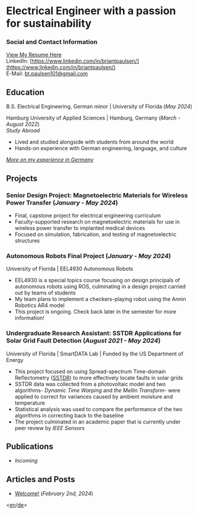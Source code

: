 <h1>Electrical Engineer with a passion for sustainability</h1>


### Social and Contact Information
[View My Resume Here](/portfolio/assets/BrianPaulsenResume.pdf "Updated 2/8/24")  
LinkedIn: [https://www.linkedin.com/in/briantpaulsen/](https://www.linkedin.com/in/briantpaulsen/)  
E-Mail: [bt.paulsen101@gmail.com](mailto:bt.paulsen101@gmail.com)


## Education
B.S. Electrical Engineering, German minor | University of Florida (_May 2024_)

Hamburg University of Applied Sciences | Hamburg, Germany (_March - August 2022_)  
_Study Abroad_
- Lived and studied alongside with students from around the world
- Hands-on experience with German engineering, language, and culture  

[_More on my experience in Germany_](https://www.instagram.com/p/Ce5am6KNFxK/)



## Projects
### Senior Design Project: Magnetoelectric Materials for Wireless Power Transfer (_January - May 2024_)
- Final, capstone project for electrical engineering curriculum
- Faculty-supported research on magnetoelectric materials for use in wireless power transfer to implanted medical devices
- Focused on simulation, fabrication, and testing of magnetoelectric structures

### Autonomous Robots Final Project (_January - May 2024_)
University of Florida | EEL4930 Autonomous Robots
- EEL4930 is a special topics course focusing on design principals of autonomous robots using ROS, culminating in a design project carried out by teams of students
- My team plans to implement a checkers-playing robot using the Annin Robotics AR4 model
- This project is ongoing. Check back later in the semester for more information!

### Undergraduate Research Assistant: SSTDR Applications for Solar Grid Fault Detection (_August 2021 - May 2024_)
University of Florida | SmartDATA Lab | Funded by the US Department of Energy
- This project focused on using Spread-spectrum Time-domain Reflectometry ([SSTDR](https://en.wikipedia.org/wiki/Spread-spectrum_time-domain_reflectometry)) to more effectively locate faults in solar grids
- SSTDR data was collected from a photovoltaic model and two algorithms- _Dynamic Time Warping_ and _the Mellin Transform_- were applied to correct for variances caused by ambient moisture and temperature
- Statistical analysis was used to compare the performance of the two algorithms in correcting back to the baseline
- The project culminated in an academic paper that is currently under peer review by _IEEE Sensors_

## Publications
* _Incoming_

## Articles and Posts
* [Welcome!](/_posts/2024-02-04-welcome.md) (_February 2nd, 2024_)

<[en](brianpaulsen.github.io/portfolio)/[de](/assets/deutscheseite.md)>

